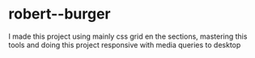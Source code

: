 # robert--burger
I made this project using mainly css grid en the sections, mastering this tools and doing this project responsive with media queries to desktop
